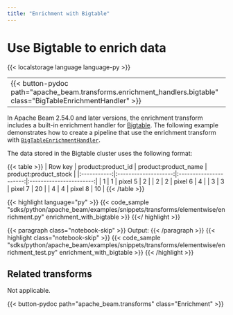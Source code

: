 ```yaml
---
title: "Enrichment with Bigtable"
---
```

<!--
Licensed under the Apache License, Version 2.0 (the "License");
you may not use this file except in compliance with the License.
You may obtain a copy of the License at

http://www.apache.org/licenses/LICENSE-2.0

Unless required by applicable law or agreed to in writing, software
distributed under the License is distributed on an "AS IS" BASIS,
WITHOUT WARRANTIES OR CONDITIONS OF ANY KIND, either express or implied.
See the License for the specific language governing permissions and
limitations under the License.
-->

# Use Bigtable to enrich data

{{< localstorage language language-py >}}

<table>
  <tr>
    <td>
      <a>
      {{< button-pydoc path="apache_beam.transforms.enrichment_handlers.bigtable" class="BigTableEnrichmentHandler" >}}
      </a>
   </td>
  </tr>
</table>

In Apache Beam 2.54.0 and later versions, the enrichment transform includes a built-in enrichment handler for [Bigtable](https://cloud.google.com/bigtable/docs/overview).
The following example demonstrates how to create a pipeline that use the enrichment transform with [`BigTableEnrichmentHandler`](https://beam.apache.org/releases/pydoc/current/apache_beam.transforms.enrichment_handlers.bigtable.html#apache_beam.transforms.enrichment_handlers.bigtable.BigTableEnrichmentHandler).

The data stored in the Bigtable cluster uses the following format:

{{< table >}}
|  Row key    |  product:product_id  |  product:product_name  |  product:product_stock  |
|:-----------:|:--------------------:|:----------------------:|:-----------------------:|
|     1       |          1           |        pixel 5         |            2            |
|     2       |          2           |        pixel 6         |            4            |
|     3       |          3           |        pixel 7         |           20            |
|     4       |          4           |        pixel 8         |           10            |
{{< /table >}}


{{< highlight language="py" >}}
{{< code_sample "sdks/python/apache_beam/examples/snippets/transforms/elementwise/enrichment.py" enrichment_with_bigtable >}}
{{</ highlight >}}

{{< paragraph class="notebook-skip" >}}
Output:
{{< /paragraph >}}
{{< highlight class="notebook-skip" >}}
{{< code_sample "sdks/python/apache_beam/examples/snippets/transforms/elementwise/enrichment_test.py" enrichment_with_bigtable >}}
{{< /highlight >}}

## Related transforms

Not applicable.

{{< button-pydoc path="apache_beam.transforms" class="Enrichment" >}}